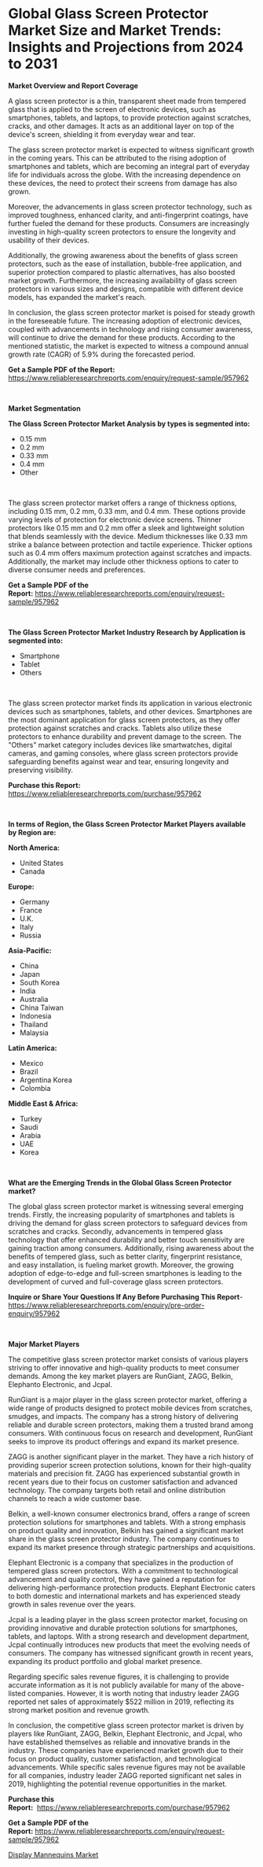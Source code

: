 <p><h1>Global Glass Screen Protector Market Size and Market Trends: Insights and Projections from 2024 to 2031</h1></p><p><strong>Market Overview and Report Coverage</strong></p>
<p><p>A glass screen protector is a thin, transparent sheet made from tempered glass that is applied to the screen of electronic devices, such as smartphones, tablets, and laptops, to provide protection against scratches, cracks, and other damages. It acts as an additional layer on top of the device's screen, shielding it from everyday wear and tear.</p><p>The glass screen protector market is expected to witness significant growth in the coming years. This can be attributed to the rising adoption of smartphones and tablets, which are becoming an integral part of everyday life for individuals across the globe. With the increasing dependence on these devices, the need to protect their screens from damage has also grown.</p><p>Moreover, the advancements in glass screen protector technology, such as improved toughness, enhanced clarity, and anti-fingerprint coatings, have further fueled the demand for these products. Consumers are increasingly investing in high-quality screen protectors to ensure the longevity and usability of their devices.</p><p>Additionally, the growing awareness about the benefits of glass screen protectors, such as the ease of installation, bubble-free application, and superior protection compared to plastic alternatives, has also boosted market growth. Furthermore, the increasing availability of glass screen protectors in various sizes and designs, compatible with different device models, has expanded the market's reach.</p><p>In conclusion, the glass screen protector market is poised for steady growth in the foreseeable future. The increasing adoption of electronic devices, coupled with advancements in technology and rising consumer awareness, will continue to drive the demand for these products. According to the mentioned statistic, the market is expected to witness a compound annual growth rate (CAGR) of 5.9% during the forecasted period.</p></p>
<p><strong>Get a Sample PDF of the Report:</strong> <a href="https://www.reliableresearchreports.com/enquiry/request-sample/957962">https://www.reliableresearchreports.com/enquiry/request-sample/957962</a></p>
<p>&nbsp;</p>
<p><strong>Market Segmentation</strong></p>
<p><strong>The Glass Screen Protector Market Analysis by types is segmented into:</strong></p>
<p><ul><li>0.15 mm</li><li>0.2 mm</li><li>0.33 mm</li><li>0.4 mm</li><li>Other</li></ul></p>
<p>&nbsp;</p>
<p><p>The glass screen protector market offers a range of thickness options, including 0.15 mm, 0.2 mm, 0.33 mm, and 0.4 mm. These options provide varying levels of protection for electronic device screens. Thinner protectors like 0.15 mm and 0.2 mm offer a sleek and lightweight solution that blends seamlessly with the device. Medium thicknesses like 0.33 mm strike a balance between protection and tactile experience. Thicker options such as 0.4 mm offers maximum protection against scratches and impacts. Additionally, the market may include other thickness options to cater to diverse consumer needs and preferences.</p></p>
<p><strong>Get a Sample PDF of the Report:</strong>&nbsp;<a href="https://www.reliableresearchreports.com/enquiry/request-sample/957962">https://www.reliableresearchreports.com/enquiry/request-sample/957962</a></p>
<p>&nbsp;</p>
<p><strong>The Glass Screen Protector Market Industry Research by Application is segmented into:</strong></p>
<p><ul><li>Smartphone</li><li>Tablet</li><li>Others</li></ul></p>
<p>&nbsp;</p>
<p><p>The glass screen protector market finds its application in various electronic devices such as smartphones, tablets, and other devices. Smartphones are the most dominant application for glass screen protectors, as they offer protection against scratches and cracks. Tablets also utilize these protectors to enhance durability and prevent damage to the screen. The "Others" market category includes devices like smartwatches, digital cameras, and gaming consoles, where glass screen protectors provide safeguarding benefits against wear and tear, ensuring longevity and preserving visibility.</p></p>
<p><strong>Purchase this Report:</strong>&nbsp; <a href="https://www.reliableresearchreports.com/purchase/957962">https://www.reliableresearchreports.com/purchase/957962</a></p>
<p>&nbsp;</p>
<p><strong>In terms of Region, the Glass Screen Protector Market Players available by Region are:</strong></p>
<p>
    <p> <strong> North America: </strong>
        <ul>
            <li>United States</li>
            <li>Canada</li>
        </ul>
        </p> 
    <p> <strong> Europe: </strong>
        <ul>
            <li>Germany</li>
            <li>France</li>
            <li>U.K.</li>
            <li>Italy</li>
            <li>Russia</li>
        </ul>
        </p> 
    <p> <strong> Asia-Pacific: </strong>
        <ul>
            <li>China</li>
            <li>Japan</li>
            <li>South Korea</li>
            <li>India</li>
            <li>Australia</li>
            <li>China Taiwan</li>
            <li>Indonesia</li>
            <li>Thailand</li>
            <li>Malaysia</li>
        </ul>
        </p> 
    <p> <strong> Latin America: </strong>
        <ul>
            <li>Mexico</li>
            <li>Brazil</li>
            <li>Argentina Korea</li>
            <li>Colombia</li>
        </ul>
        </p> 
    <p> <strong> Middle East & Africa: </strong>
        <ul>
            <li>Turkey</li>
            <li>Saudi</li>
            <li>Arabia</li>
            <li>UAE</li>
            <li>Korea</li>
        </ul>
    </p>
    </p>
<p>&nbsp;</p>
<p><strong>What are the Emerging Trends in the Global Glass Screen Protector market?</strong></p>
<p><p>The global glass screen protector market is witnessing several emerging trends. Firstly, the increasing popularity of smartphones and tablets is driving the demand for glass screen protectors to safeguard devices from scratches and cracks. Secondly, advancements in tempered glass technology that offer enhanced durability and better touch sensitivity are gaining traction among consumers. Additionally, rising awareness about the benefits of tempered glass, such as better clarity, fingerprint resistance, and easy installation, is fueling market growth. Moreover, the growing adoption of edge-to-edge and full-screen smartphones is leading to the development of curved and full-coverage glass screen protectors.</p></p>
<p><strong>Inquire or Share Your Questions If Any Before Purchasing This Report</strong>- <a href="https://www.reliableresearchreports.com/enquiry/pre-order-enquiry/957962">https://www.reliableresearchreports.com/enquiry/pre-order-enquiry/957962</a></p>
<p>&nbsp;</p>
<p><strong>Major Market Players</strong></p>
<p><p>The competitive glass screen protector market consists of various players striving to offer innovative and high-quality products to meet consumer demands. Among the key market players are RunGiant, ZAGG, Belkin, Elephanto Electronic, and Jcpal.</p><p>RunGiant is a major player in the glass screen protector market, offering a wide range of products designed to protect mobile devices from scratches, smudges, and impacts. The company has a strong history of delivering reliable and durable screen protectors, making them a trusted brand among consumers. With continuous focus on research and development, RunGiant seeks to improve its product offerings and expand its market presence.</p><p>ZAGG is another significant player in the market. They have a rich history of providing superior screen protection solutions, known for their high-quality materials and precision fit. ZAGG has experienced substantial growth in recent years due to their focus on customer satisfaction and advanced technology. The company targets both retail and online distribution channels to reach a wide customer base.</p><p>Belkin, a well-known consumer electronics brand, offers a range of screen protection solutions for smartphones and tablets. With a strong emphasis on product quality and innovation, Belkin has gained a significant market share in the glass screen protector industry. The company continues to expand its market presence through strategic partnerships and acquisitions.</p><p>Elephant Electronic is a company that specializes in the production of tempered glass screen protectors. With a commitment to technological advancement and quality control, they have gained a reputation for delivering high-performance protection products. Elephant Electronic caters to both domestic and international markets and has experienced steady growth in sales revenue over the years.</p><p>Jcpal is a leading player in the glass screen protector market, focusing on providing innovative and durable protection solutions for smartphones, tablets, and laptops. With a strong research and development department, Jcpal continually introduces new products that meet the evolving needs of consumers. The company has witnessed significant growth in recent years, expanding its product portfolio and global market presence.</p><p>Regarding specific sales revenue figures, it is challenging to provide accurate information as it is not publicly available for many of the above-listed companies. However, it is worth noting that industry leader ZAGG reported net sales of approximately $522 million in 2019, reflecting its strong market position and revenue growth.</p><p>In conclusion, the competitive glass screen protector market is driven by players like RunGiant, ZAGG, Belkin, Elephant Electronic, and Jcpal, who have established themselves as reliable and innovative brands in the industry. These companies have experienced market growth due to their focus on product quality, customer satisfaction, and technological advancements. While specific sales revenue figures may not be available for all companies, industry leader ZAGG reported significant net sales in 2019, highlighting the potential revenue opportunities in the market.</p></p>
<p><strong>Purchase this Report:</strong>&nbsp;&nbsp;<a href="https://www.reliableresearchreports.com/purchase/957962">https://www.reliableresearchreports.com/purchase/957962</a></p>
<p></p>
<p><strong>Get a Sample PDF of the Report:</strong>&nbsp;<a href="https://www.reliableresearchreports.com/enquiry/request-sample/957962">https://www.reliableresearchreports.com/enquiry/request-sample/957962</a></p>
<p><p><a href="https://github.com/irfadac/Market-Research-Report-List-1/blob/main/display-mannequins-market.md">Display Mannequins Market</a></p></p>